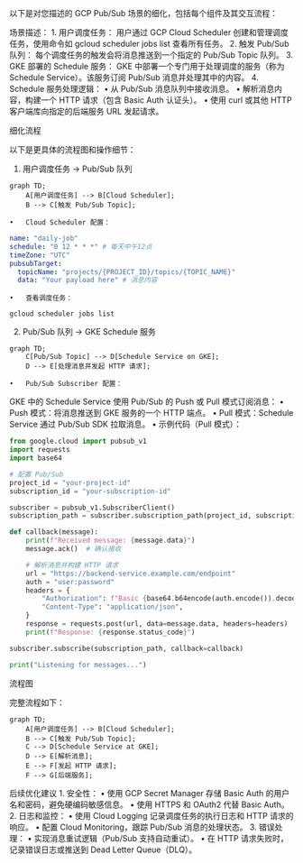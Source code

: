 以下是对您描述的 GCP Pub/Sub 场景的细化，包括每个组件及其交互流程：

场景描述：
	1.	用户调度任务：
用户通过 GCP Cloud Scheduler 创建和管理调度任务，使用命令如 gcloud scheduler jobs list 查看所有任务。
	2.	触发 Pub/Sub 队列：
每个调度任务的触发会将消息推送到一个指定的 Pub/Sub Topic 队列。
	3.	GKE 部署的 Schedule 服务：
GKE 中部署一个专门用于处理调度的服务（称为 Schedule Service）。该服务订阅 Pub/Sub 消息并处理其中的内容。
	4.	Schedule 服务处理逻辑：
	•	从 Pub/Sub 消息队列中接收消息。
	•	解析消息内容，构建一个 HTTP 请求（包含 Basic Auth 认证头）。
	•	使用 curl 或其他 HTTP 客户端库向指定的后端服务 URL 发起请求。

细化流程

以下是更具体的流程图和操作细节：

1. 用户调度任务 -> Pub/Sub 队列
```mermaid
graph TD;
    A[用户调度任务] --> B[Cloud Scheduler];
    B --> C[触发 Pub/Sub Topic];
```
	•	Cloud Scheduler 配置：
```yaml
name: "daily-job"
schedule: "0 12 * * *" # 每天中午12点
timeZone: "UTC"
pubsubTarget:
  topicName: "projects/{PROJECT_ID}/topics/{TOPIC_NAME}"
  data: "Your payload here" # 消息内容
```

	•	查看调度任务：

`gcloud scheduler jobs list`

2. Pub/Sub 队列 -> GKE Schedule 服务
```mermaid
graph TD;
    C[Pub/Sub Topic] --> D[Schedule Service on GKE];
    D --> E[处理消息并发起 HTTP 请求];
```
	•	Pub/Sub Subscriber 配置：
GKE 中的 Schedule Service 使用 Pub/Sub 的 Push 或 Pull 模式订阅消息：
	•	Push 模式：将消息推送到 GKE 服务的一个 HTTP 端点。
	•	Pull 模式：Schedule Service 通过 Pub/Sub SDK 拉取消息。
	•	示例代码（Pull 模式）：
```python
from google.cloud import pubsub_v1
import requests
import base64

# 配置 Pub/Sub
project_id = "your-project-id"
subscription_id = "your-subscription-id"

subscriber = pubsub_v1.SubscriberClient()
subscription_path = subscriber.subscription_path(project_id, subscription_id)

def callback(message):
    print(f"Received message: {message.data}")
    message.ack()  # 确认接收

    # 解析消息并构建 HTTP 请求
    url = "https://backend-service.example.com/endpoint"
    auth = "user:password"
    headers = {
        "Authorization": f"Basic {base64.b64encode(auth.encode()).decode()}",
        "Content-Type": "application/json",
    }
    response = requests.post(url, data=message.data, headers=headers)
    print(f"Response: {response.status_code}")

subscriber.subscribe(subscription_path, callback=callback)

print("Listening for messages...")
```
流程图

完整流程如下：
```mermaid
graph TD;
    A[用户调度任务] --> B[Cloud Scheduler];
    B --> C[触发 Pub/Sub Topic];
    C --> D[Schedule Service at GKE];
    D --> E[解析消息];
    E --> F[发起 HTTP 请求];
    F --> G[后端服务];
```
后续优化建议
	1.	安全性：
	•	使用 GCP Secret Manager 存储 Basic Auth 的用户名和密码，避免硬编码敏感信息。
	•	使用 HTTPS 和 OAuth2 代替 Basic Auth。
	2.	日志和监控：
	•	使用 Cloud Logging 记录调度任务的执行日志和 HTTP 请求的响应。
	•	配置 Cloud Monitoring，跟踪 Pub/Sub 消息的处理状态。
	3.	错误处理：
	•	实现消息重试逻辑（Pub/Sub 支持自动重试）。
	•	在 HTTP 请求失败时，记录错误日志或推送到 Dead Letter Queue（DLQ）。

